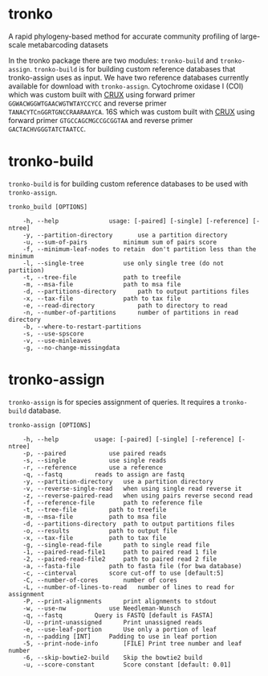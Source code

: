 # tronko
A rapid phylogeny-based method for accurate community profiling of large-scale metabarcoding datasets

In the tronko package there are two modules: `tronko-build` and `tronko-assign`. `tronko-build` is for building custom reference databases that tronko-assign uses as input. We have two reference databases currently available for download with `tronko-assign`. Cytochrome oxidase I (COI) which was custom built with <a href="https://github.com/limey-bean/CRUX_Creating-Reference-libraries-Using-eXisting-tools">CRUX</a> using forward primer `GGWACWGGWTGAACWGTWTAYCCYCC` and reverse primer `TANACYTCnGGRTGNCCRAARAAYCA`. 16S which was custom built with <a href="https://github.com/limey-bean/CRUX_Creating-Reference-libraries-Using-eXisting-tools">CRUX</a> using forward primer `GTGCCAGCMGCCGCGGTAA` and reverse primer `GACTACHVGGGTATCTAATCC`. 

# tronko-build
`tronko-build` is for building custom reference databases to be used with `tronko-assign`.

	tronko_build [OPTIONS]
	
		-h, --help				usage: [-paired] [-single] [-reference] [-ntree]
		-y, --partition-directory		use a partition directory
		-u, --sum-of-pairs			minimum sum of pairs score
		-f, --minimum-leaf-nodes to retain	don't partition less than the minimum
		-l, --single-tree			use only single tree (do not partition)
		-t, --tree-file				path to treefile
		-m, --msa-file				path to msa file
		-d, --partitions-directory		path to output partitions files
		-x, --tax-file				path to tax file
		-e, --read-directory			path to directory to read
		-n, --number-of-partitions		number of partitions in read directory
		-b, --where-to-restart-partitions
		-s, --use-spscore
		-v, --use-minleaves
		-g, --no-change-missingdata


# tronko-assign
`tronko-assign` is for species assignment of queries. It requires a `tronko-build` database.

	tronko-assign [OPTIONS]
	
		-h, --help			usage: [-paired] [-single] [-reference] [-ntree]
		-p, --paired			use paired reads
		-s, --single			use single reads
		-r, --reference			use a reference
		-q, --fastq			reads to assign are fastq
		-y, --partition-directory	use a partition directory
		-v, --reverse-single-read	when using single read reverse it
		-z, --reverse-paired-read	when using pairs reverse second read
		-f, --reference-file		path to reference file
		-t, --tree-file			path to treefile
		-m, --msa-file			path to msa file
		-d, --partitions-directory	path to output partitions files
		-o, --results			path to output file
		-x, --tax-file			path to tax file
		-g, --single-read-file		path to single read file
		-1, --paired-read-file1		path to paired read 1 file
		-2, --paired-read-file2		path to paired read 2 file
		-a, --fasta-file		path to fasta file (for bwa database)
		-c, --cinterval			score cut-off to use [default:5]
		-C, --number-of-cores		number of cores
		-L, --number-of-lines-to-read	number of lines to read for assignment
		-P, --print-alignments		print alignments to stdout
		-w, --use-nw			use Needleman-Wunsch
		-q, --fastq			Query is FASTQ [default is FASTA]
		-U, --print-unassigned		Print unassigned reads
		-e, --use-leaf-portion		Use only a portion of leaf
		-n, --padding [INT]		Padding to use in leaf portion
		-5, --print-node-info		[FILE] Print tree number and leaf number
		-6, --skip-bowtie2-build	Skip the bowtie2 build
		-u, --score-constant		Score constant [default: 0.01]

